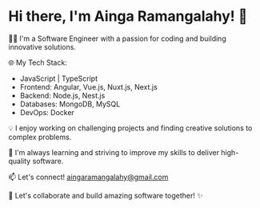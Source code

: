 # Hi there, I'm Ainga Ramangalahy! 👋

👨‍💻 I'm a Software Engineer with a passion for coding and building innovative solutions.

🌐 My Tech Stack:
- JavaScript | TypeScript
- Frontend: Angular, Vue.js, Nuxt.js, Next.js
- Backend: Node.js, Nest.js
- Databases: MongoDB, MySQL
- DevOps: Docker

💡 I enjoy working on challenging projects and finding creative solutions to complex problems.

🌱 I'm always learning and striving to improve my skills to deliver high-quality software.

📫 Let's connect! aingaramangalahy@gmail.com

🚀 Let's collaborate and build amazing software together! ✨
<!---
aingaRamangalahy/aingaRamangalahy is a ✨ special ✨ repository because its `README.md` (this file) appears on your GitHub profile.
You can click the Preview link to take a look at your changes.
--->
